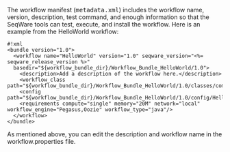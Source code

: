 The workflow manifest (<tt>metadata.xml</tt>) includes the workflow name,
version, description, test command, and enough information so that the SeqWare
tools can test, execute, and install the workflow. Here is an example from the
HelloWorld workflow:

<pre><code>#!xml
&lt;bundle version="1.0"&gt;
  &lt;workflow name="HelloWorld" version="1.0" seqware_version="<%= seqware_release_version %>"
  basedir="${workflow_bundle_dir}/Workflow_Bundle_HelloWorld/1.0"&gt;
    &lt;description&gt;Add a description of the workflow here.&lt;/description&gt;
    &lt;workflow_class path="${workflow_bundle_dir}/Workflow_Bundle_HelloWorld/1.0/classes/com/github/seqware/HelloWorldWorkflow.java"/&gt;
    &lt;config path="${workflow_bundle_dir}/Workflow_Bundle_HelloWorld/1.0/config/HelloWorldWorkflow.ini"/&gt;
    &lt;requirements compute="single" memory="20M" network="local"  workflow_engine="Pegasus,Oozie" workflow_type="java"/&gt;
  &lt;/workflow&gt;
&lt;/bundle&gt;
</code></pre>

As mentioned above, you can edit the description and workflow name in the workflow.properties file.
